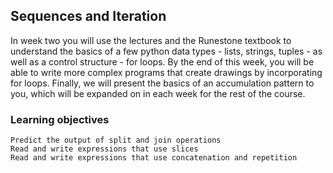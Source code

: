 ## Sequences and Iteration

In week two you will use the lectures and the Runestone textbook to understand the basics of a few python data types - lists, strings, tuples - as well as a control structure - for loops. By the end of this week, you will be able to write more complex programs that create drawings by incorporating for loops. Finally, we will present the basics of an accumulation pattern to you, which will be expanded on in each week for the rest of the course.

### Learning objectives
    Predict the output of split and join operations
    Read and write expressions that use slices
    Read and write expressions that use concatenation and repetition
